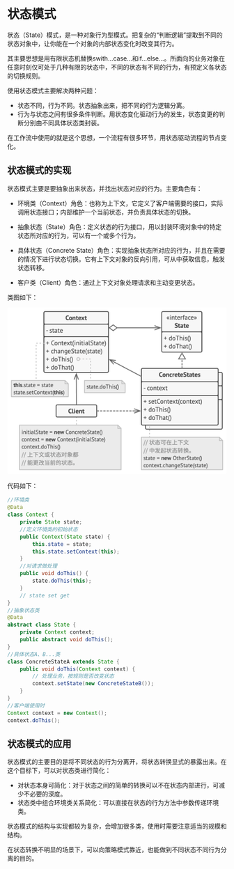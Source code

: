 # 状态模式

状态（State）模式，是一种对象行为型模式。把复杂的“判断逻辑”提取到不同的状态对象中，让你能在一个对象的内部状态变化时改变其行为。

其主要思想是用有限状态机替换swith...case...和if...else...。所面向的业务对象在任意时刻仅可处于几种有限的状态中，不同的状态有不同的行为，有预定义各状态的切换规则。

使用状态模式主要解决两种问题：

- 状态不同，行为不同。状态抽象出来，把不同的行为逻辑分离。
- 行为与状态之间有很多条件判断。用状态变化驱动行为的发生，状态变更的判断分别由不同具体状态类封装。

在工作流中使用的就是这个思想，一个流程有很多环节，用状态驱动流程的节点变化。

## 状态模式的实现

状态模式主要是要抽象出来状态，并找出状态对应的行为。主要角色有：

- 环境类（Context）角色：也称为上下文，它定义了客户端需要的接口，实际调用状态接口；内部维护一个当前状态，并负责具体状态的切换。
- 抽象状态（State）角色：定义状态的行为接口，用以封装环境对象中的特定状态所对应的行为，可以有一个或多个行为。
- 具体状态（Concrete State）角色：实现抽象状态所对应的行为，并且在需要的情况下进行状态切换。它有上下文对象的反向引用，可从中获取信息，触发状态转移。

- 客户类（Client）角色：通过上下文对象处理请求和主动变更状态。

类图如下：

![pattern_state](pattern_state.png)

代码如下：

```java
//环境类
@Data
class Context {
    private State state;
    //定义环境类的初始状态
    public Context(State state) {
        this.state = state;
        this.state.setContext(this);
    }
    //对请求做处理
    public void doThis() {
        state.doThis(this);
    }
    // state set get
}
//抽象状态类
@Data
abstract class State {
    private Context context;
    public abstract void doThis();
}
//具体状态A、B...类
class ConcreteStateA extends State {
    public void doThis(Context context) {
        // 处理业务，按规则是否改变状态
        context.setState(new ConcreteStateB());
    }
}
//客户端使用时
Context context = new Context();
context.doThis();
```

## 状态模式的应用

状态模式的主要目的是将不同状态的行为分离开，将状态转换显式的暴露出来。在这个目标下，可以对状态类进行简化：

- 对状态本身可简化：对于状态之间的简单的转换可以不在状态内部进行，可减少不必要的深度。
- 状态类中组合环境类关系简化：可以直接在状态的行为方法中参数传递环境类。

状态模式的结构与实现都较为复杂，会增加很多类，使用时需要注意适当的规模和结构。

在状态转换不明显的场景下，可以向策略模式靠近，也能做到不同状态不同行为分离的目的。

